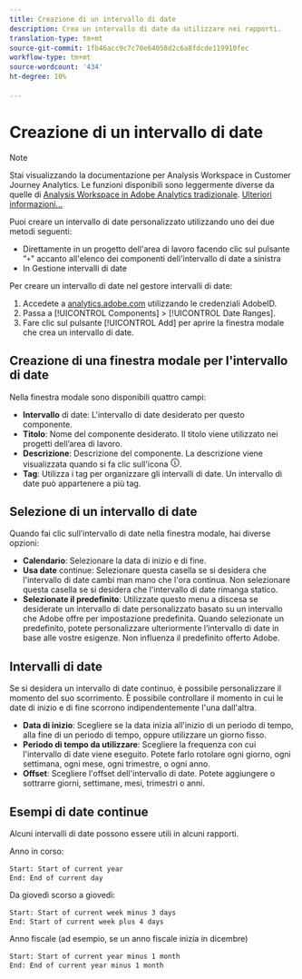 ```yaml
---
title: Creazione di un intervallo di date
description: Crea un intervallo di date da utilizzare nei rapporti.
translation-type: tm+mt
source-git-commit: 1fb46acc9c7c70e64058d2c6a8fdcde119910fec
workflow-type: tm+mt
source-wordcount: '434'
ht-degree: 10%

---
```



# Creazione di un intervallo di date

>[!NOTE]
>
>Stai visualizzando la documentazione per Analysis Workspace in Customer Journey Analytics. Le funzioni disponibili sono leggermente diverse da quelle di [Analysis Workspace in Adobe Analytics tradizionale](https://docs.adobe.com/content/help/it-IT/analytics/analyze/analysis-workspace/home.html). [Ulteriori informazioni...](/help/getting-started/cja-aa.md)

Puoi creare un intervallo di date personalizzato utilizzando uno dei due metodi seguenti:

* Direttamente in un progetto dell&#39;area di lavoro facendo clic sul pulsante &quot;`+`&quot; accanto all&#39;elenco dei componenti dell&#39;intervallo di date a sinistra
* In Gestione intervalli di date

Per creare un intervallo di date nel gestore intervalli di date:

1. Accedete a [analytics.adobe.com](https://analytics.adobe.com) utilizzando le credenziali AdobeID.
1. Passa a [!UICONTROL Components] > [!UICONTROL Date Ranges].
1. Fare clic sul pulsante [!UICONTROL Add] per aprire la finestra modale che crea un intervallo di date.

## Creazione di una finestra modale per l&#39;intervallo di date

Nella finestra modale sono disponibili quattro campi:

* **Intervallo** di date: L&#39;intervallo di date desiderato per questo componente.
* **Titolo**: Nome del componente desiderato. Il titolo viene utilizzato nei progetti dell’area di lavoro.
* **Descrizione**: Descrizione del componente. La descrizione viene visualizzata quando si fa clic sull&#39;icona ![i](../assets/i.png).
* **Tag**: Utilizza i tag per organizzare gli intervalli di date. Un intervallo di date può appartenere a più tag.

## Selezione di un intervallo di date

Quando fai clic sull’intervallo di date nella finestra modale, hai diverse opzioni:

* **Calendario**: Selezionare la data di inizio e di fine.
* **Usa date** continue: Selezionare questa casella se si desidera che l&#39;intervallo di date cambi man mano che l&#39;ora continua. Non selezionare questa casella se si desidera che l&#39;intervallo di date rimanga statico.
* **Selezionate il predefinito**: Utilizzate questo menu a discesa se desiderate un intervallo di date personalizzato basato su un intervallo che  Adobe offre per impostazione predefinita. Quando selezionate un predefinito, potete personalizzare ulteriormente l’intervallo di date in base alle vostre esigenze. Non influenza il predefinito offerto  Adobe.

## Intervalli di date

Se si desidera un intervallo di date continuo, è possibile personalizzare il momento del suo scorrimento. È possibile controllare il momento in cui le date di inizio e di fine scorrono indipendentemente l&#39;una dall&#39;altra.

* **Data di inizio**: Scegliere se la data inizia all&#39;inizio di un periodo di tempo, alla fine di un periodo di tempo, oppure utilizzare un giorno fisso.
* **Periodo di tempo da utilizzare**: Scegliere la frequenza con cui l&#39;intervallo di date viene eseguito. Potete farlo rotolare ogni giorno, ogni settimana, ogni mese, ogni trimestre, o ogni anno.
* **Offset**: Scegliere l&#39;offset dell&#39;intervallo di date. Potete aggiungere o sottrarre giorni, settimane, mesi, trimestri o anni.

## Esempi di date continue

Alcuni intervalli di date possono essere utili in alcuni rapporti.

Anno in corso:

```text
Start: Start of current year
End: End of current day
```

Da giovedì scorso a giovedì:

```text
Start: Start of current week minus 3 days
End: Start of current week plus 4 days
```

Anno fiscale (ad esempio, se un anno fiscale inizia in dicembre)

```text
Start: Start of current year minus 1 month
End: End of current year minus 1 month
```
